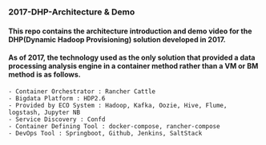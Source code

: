 ### 2017-DHP-Architecture & Demo   
#### This repo contains the architecture introduction and demo video for the DHP(Dynamic Hadoop Provisioning) solution developed in 2017.   
#### As of 2017, the technology used as the only solution that provided a data processing analysis engine in a container method rather than a VM or BM method is as follows.
	- Container Orchestrator : Rancher Cattle   
	- Bigdata Platform : HDP2.6 
	- Provided by ECO System : Hadoop, Kafka, Oozie, Hive, Flume, logstash, Jupyter NB 
	- Service Discovery : Confd 
	- Container Defining Tool : docker-compose, rancher-compose 
	- DevOps Tool : Springboot, Github, Jenkins, SaltStack  